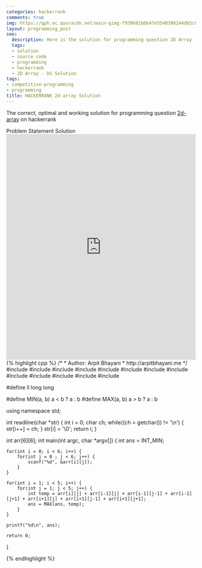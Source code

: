 ```yaml
---
categories: hackerrank
comments: true
img: https://qph.ec.quoracdn.net/main-qimg-f939681b0b47e5540398244db5c8966f?convert_to_webp=true
layout: programming_post
seo:
  description: Here is the solution for programming question 2D Array - DS on hackerrank
  tags:
  - solution
  - source code
  - programming
  - hackerrank
  - 2D Array - DS Solution
tags:
- competitive-programming
- programming
title: HACKERRANK 2d-array Solution
---
```

The correct, optimal and working solution for programming question [2d-array](https://www.hackerrank.com/challenges/2d-array) on hackerrank

<div class="ui secondary pointing large menu">
  <a class="grey item" data-tab="problem-statement">
    Problem Statement
  </a>
  <a class="active item grey" data-tab="solution">
    Solution
  </a>
</div>
<div class="ui bottom attached tab" data-tab="problem-statement">
    <iframe src="https://www.hackerrank.com/challenges/2d-array" width="100%" height="600px" style="overflow: scroll; border: none;"></iframe>
</div>
<div class="ui bottom attached active tab" data-tab="solution">
{% highlight cpp %}
/*
 *  Author: Arpit Bhayani
 *  http://arpitbhayani.me
 */
#include <cmath>
#include <cstdio>
#include <cstdlib>
#include <climits>
#include <deque>
#include <iostream>
#include <list>
#include <limits>
#include <map>
#include <queue>
#include <set>
#include <stack>
#include <vector>

#define ll long long

#define MIN(a, b) a < b ? a : b
#define MAX(a, b) a > b ? a : b

using namespace std;

int readline(char *str) {
    int i = 0;
    char ch;
    while((ch = getchar()) != '\n') {
        str[i++] = ch;
    }
    str[i] = '\0';
    return i;
}

int arr[6][6];
int main(int argc, char *argv[]) {
    int ans = INT_MIN;

    for(int i = 0; i < 6; i++) {
        for(int j = 0 ; j < 6; j++) {
            scanf("%d", &arr[i][j]);
        }
    }

    for(int i = 1; i < 5; i++) {
        for(int j = 1; j < 5; j++) {
            int temp = arr[i][j] + arr[i-1][j] + arr[i-1][j-1] + arr[i-1][j+1] + arr[i+1][j] + arr[i+1][j-1] + arr[i+1][j+1];
            ans = MAX(ans, temp);
        }
    }

    printf("%d\n", ans);

    return 0;
}

{% endhighlight %}
</div>
